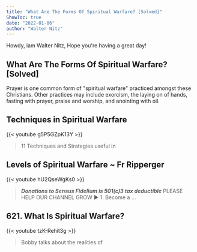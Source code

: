 ```yaml
---
title: "What Are The Forms Of Spiritual Warfare? [Solved]"
ShowToc: true 
date: "2022-01-06"
author: "Walter Nitz" 
---
```


Howdy, iam Walter Nitz, Hope you're having a great day!
## What Are The Forms Of Spiritual Warfare? [Solved]
Prayer is one common form of "spiritual warfare" practiced amongst these Christians. Other practices may include exorcism, the laying on of hands, fasting with prayer, praise and worship, and anointing with oil.

## Techniques in Spiritual Warfare
{{< youtube g5P5GZpK13Y >}}
>11 Techniques and Strategies useful in 

## Levels of Spiritual Warfare ~ Fr Ripperger
{{< youtube hU2QseWgKs0 >}}
>***Donations to Sensus Fidelium is 501(c)3 tax deductible*** PLEASE HELP OUR CHANNEL GROW ▶️ 1. Become a ...

## 621. What Is Spiritual Warfare?
{{< youtube tzK-Rehit3g >}}
>Bobby talks about the realities of 


